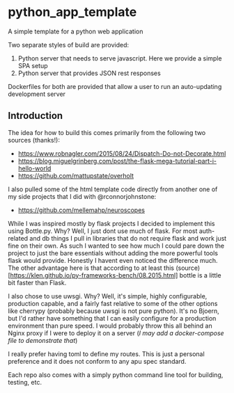 # python_app_template
A simple template for a python web application

Two separate styles of build are provided: 
1) Python server that needs to serve javascript. Here we provide a simple SPA setup
2) Python server that provides JSON rest responses

Dockerfiles for both are provided that allow a user to run an auto-updating development server

## Introduction
The idea for how to build this comes primarily from the following two sources (thanks!): 
- https://www.robnagler.com/2015/08/24/Dispatch-Do-not-Decorate.html 
- https://blog.miguelgrinberg.com/post/the-flask-mega-tutorial-part-i-hello-world
- https://github.com/mattupstate/overholt

I also pulled some of the html template code directly from another one of my side projects that I did with @rconnorjohnstone: 
- https://github.com/mellemahp/neuroscopes

While I was inspired mostly by flask projects I decided to implement this using Bottle.py. Why? Well, I just dont use much of flask. For most auth-related and db things I pull in libraries that do not require flask and work just fine on their own. As such I wanted to see how much I could pare down the project to just the bare essentials without adding the more powerful tools flask would provide. Honestly I havent even noticed the difference much. The other advantage here is that according to at least this (source)[https://klen.github.io/py-frameworks-bench/08.2015.html] bottle is a little bit faster than Flask. 

I also chose to use uwsgi. Why? Well, it's simple, highly configurable, production capable, and a fairly fast relative to some of the other options like cherrypy (probably because uwsgi is not pure python). It's no Bjoern, but I'd rather have something that I can easily configure for a production environment than pure speed. I would probably throw this all behind an Nginx proxy if I were to deploy it on a server (*I may add a docker-compose file to demonstrate that*)


I really prefer having toml to define my routes. This is just a personal preference and it does not conform to any apu spec standard. 

Each repo also comes with a simply python command line tool for building, testing, etc. 

